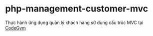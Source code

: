 # php-management-customer-mvc
Thực hành ứng dụng quản lý khách hàng sử dụng cấu trúc MVC tại <a href="https://codegym.vn">CodeGym</a>
